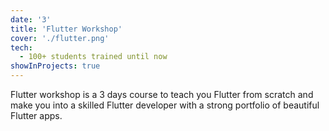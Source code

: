 ```yaml
---
date: '3'
title: 'Flutter Workshop'
cover: './flutter.png'
tech:
  - 100+ students trained until now
showInProjects: true
---
```


Flutter workshop is a 3 days course to teach you Flutter from scratch and make you into  a skilled Flutter developer with a strong portfolio of beautiful Flutter apps.